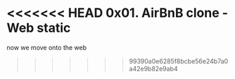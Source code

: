 <<<<<<< HEAD
0x01. AirBnB clone - Web static
=======
now we move onto the web
>>>>>>> 99390a0e6285f8bcbe56e24b7a0a42e9b82e9ab4
